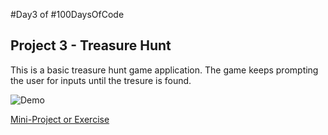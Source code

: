 #Day3 of #100DaysOfCode


## Project 3 - Treasure Hunt
This is a basic treasure hunt game application. The game keeps prompting the user for inputs until the tresure is found.

![Demo]()

[Mini-Project or Exercise](https://github.com/A3AJAGBE/LoveCalc)
